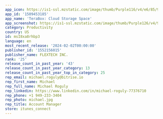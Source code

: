 ```yaml
---
app_icon: https://is1-ssl.mzstatic.com/image/thumb/Purple116/v4/e6/85/99/e6859974-dfcf-985f-08e8-841b372a3008/AppIcon-1x_U007epad-0-10-0-0-85-220-0.png/1024x1024bb.png
app_id: '1509453185'
app_name: 'TeraBox: Cloud Storage Space'
app_screenshot: https://is1-ssl.mzstatic.com/image/thumb/Purple126/v4/9a/35/11/9a351150-0d53-9db6-5c7f-775747523602/2a28a328-6fae-4f4a-9158-b951f39c1eb8_01.png/1242x2688bb.png
category: Productivity
country: US
id: msI8xa8rhbp3
language: en
most_recent_release: '2024-02-02T00:00:00'
publisher_id: '1552156015'
publisher_name: FLEXTECH INC.
rank: '25'
release_count_in_past_year: '43'
release_count_in_past_year_category: 13
release_count_in_past_year_top_in_category: 25
rep_email: michael.roguly@bitrise.io
rep_first_name: Michael
rep_full_name: Michael Roguly
rep_linkedin: https://www.linkedin.com/in/michael-roguly-77376710
rep_phone: +1 949-233-3404
rep_photo: michael.jpg
rep_title: Account Manager
store: itunes_connect
---
```

